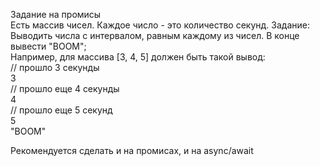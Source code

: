 Задание на промисы  
Есть массив чисел. Каждое число - это количество секунд. Задание:  
Выводить числа с интервалом, равным каждому из чисел. В конце вывести "BOOM";  
Например, для массива [3, 4, 5] должен быть такой вывод:  
// прошло 3 секунды  
3  
// прошло еще 4 секунды  
4  
// прошло еще 5 секунд  
5  
"BOOM"  

Рекомендуется сделать и на промисах, и на async/await  